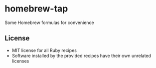 # homebrew-tap

Some Homebrew formulas for convenience

## License

- MIT license for all Ruby recipes
- Software installed by the provided recipes have their own unrelated licenses
